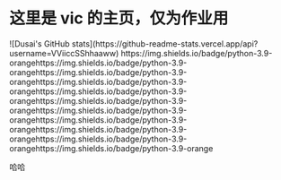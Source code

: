 <h1>这里是 vic 的主页，仅为作业用</h1>
![Dusai's GitHub stats](https://github-readme-stats.vercel.app/api?username=VViiccSShhaaww)
https://img.shields.io/badge/python-3.9-orangehttps://img.shields.io/badge/python-3.9-orangehttps://img.shields.io/badge/python-3.9-orangehttps://img.shields.io/badge/python-3.9-orangehttps://img.shields.io/badge/python-3.9-orangehttps://img.shields.io/badge/python-3.9-orangehttps://img.shields.io/badge/python-3.9-orangehttps://img.shields.io/badge/python-3.9-orangehttps://img.shields.io/badge/python-3.9-orangehttps://img.shields.io/badge/python-3.9-orangehttps://img.shields.io/badge/python-3.9-orange
<p>
  哈哈
</p>
<!--
**VViiccSShhaaww/VViiccSShhaaww** is a ✨ _special_ ✨ repository because its `README.md` (this file) appears on your GitHub profile.

Here are some ideas to get you started:

- 🔭 I’m currently working on ...
- 🌱 I’m currently learning ...
- 👯 I’m looking to collaborate on ...
- 🤔 I’m looking for help with ...
- 💬 Ask me about ...
- 📫 How to reach me: ...
- 😄 Pronouns: ...
- ⚡ Fun fact: ...
-->
